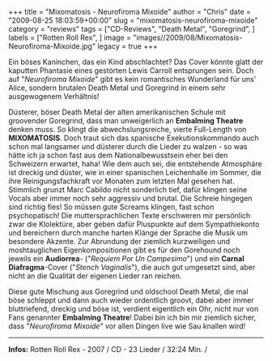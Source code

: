 +++
title = "Mixomatosis - Neurofiroma Mixoide"
author = "Chris"
date = "2009-08-25 18:03:59+00:00"
slug = "mixomatosis-neurofiroma-mixoide"
category = "reviews"
tags = ["CD-Reviews", "Death Metal", "Goregrind", ]
labels = ["Rotten Roll Rex", ]
image = "images//2009/08/Mixomatosis-Neurofiroma-Mixoide.jpg"
legacy = true
+++

Ein böses Kaninchen, das ein Kind abschlachtet? Das Cover könnte glatt der kaputten Phantasie eines gestörten Lewis Carroll entsprungen sein. Doch auf "_Neurofiroma Mixoide_" gibt es kein romantisches Wunderland für uns' Alice, sondern brutalen Death Metal und Goregrind in einem sehr ausgewogenem Verhältnis!

Düsterer, böser Death Metal der alten amerikanischen Schule mit groovender Goregrind, dass man unweigerlich an **Embalming Theatre** denken muss. So klingt die abwechslungsreiche, vierte Full-Length von **MIXOMATOSIS**. Doch traut sich das spanische Exekutionskommando auch schon mal langsamer und düsterer durch die Lieder zu walzen - so was hätte ich ja schon fast aus dem Nationalbewusstsein eher bei den Schweizern erwartet, haha! Wie dem auch sei, die entstehende Atmosphäre ist dreckig und düster, wie in einer spanischen Leichenhalle im Sommer, die ihre Reinigungsfachkraft vor Monaten zum letzten Mal gesehen hat.
Stimmlich grunzt Marc Cabildo nicht sonderlich tief, dafür klingen seine Vocals aber immer noch sehr aggressiv und brutal. Die Schreie hingegen sind richtig fies! So müssen gute Screams klingen, fast schon psychopatisch! Die muttersprachlichen Texte erschweren mir persönlich zwar die Klolektüre, aber geben dafür Pluspunkte auf dem Sympathiekonto und bereichern durch manche harten Klänge der Sprache die Musik um besondere Akzente.
Zur Abrundung der ziemlich kurzweiligen und moshtauglichen Eigenkompositionen gibt es für den Gorehound noch jeweils ein **Audiorrea**- ("_Requiem Por Un Campesimo_") und ein **Carnal Diafragma**-Cover ("_Stench Vaginalis_"), die auch gut umgesetzt sind, aber nicht an die Qualität der eigenen Lieder ran reichen.

Diese gute Mischung aus Goregrind und oldschool Death Metal, die mal böse schleppt und dann auch wieder ordentlich groovt, dabei aber immer bluttriefend, dreckig und böse ist, verdient eigentlich ein Ohr, nicht nur von Fans genannter **Embalming Theatre**! Dabei bin ich bin mir ziemlich sicher, dass "_Neurofiroma Mixoide_" vor allen Dingen live wie Sau knallen wird!





---
**Infos:**
Rotten Roll Rex - 2007 / 
CD - 23 Lieder / 32:24 Min. / 
